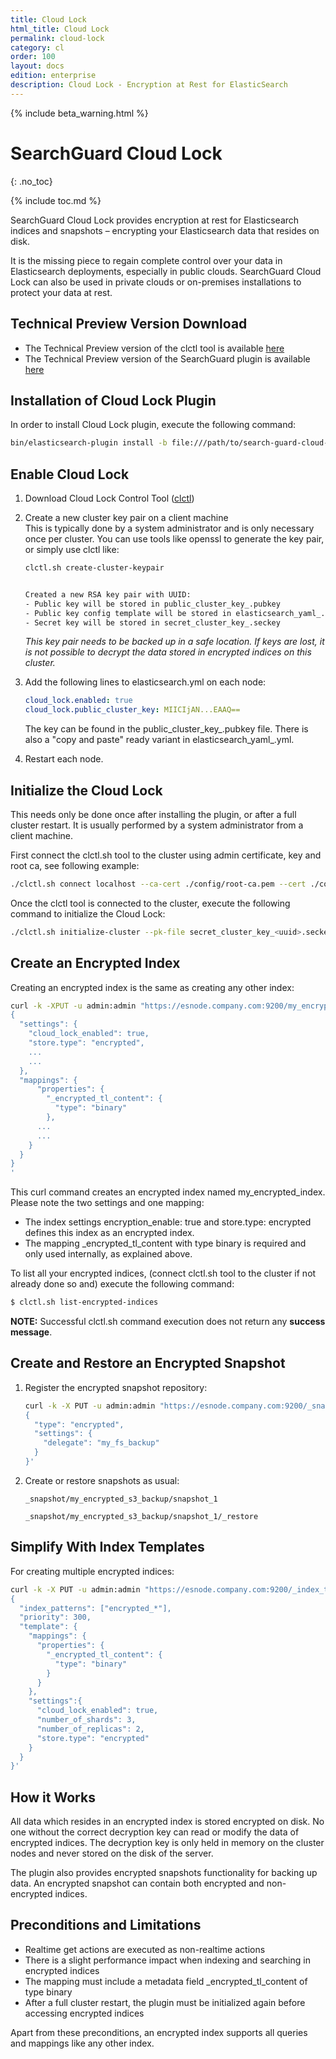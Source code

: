 ```yaml
---
title: Cloud Lock
html_title: Cloud Lock
permalink: cloud-lock
category: cl
order: 100
layout: docs
edition: enterprise
description: Cloud Lock - Encryption at Rest for ElasticSearch
---
```

<!--- Copyright 2023 floragunn GmbH -->

{% include beta_warning.html %}


# SearchGuard Cloud Lock

{: .no_toc}

{% include toc.md %}

SearchGuard Cloud Lock provides encryption at rest for Elasticsearch indices and snapshots – encrypting your Elasticsearch data that resides on disk.

It is the missing piece to regain complete control over your data in Elasticsearch deployments, especially in public clouds. SearchGuard Cloud Lock can also be used in private clouds or on-premises installations to protect your data at rest.

## Technical Preview Version Download

- The Technical Preview version of the clctl tool is available [here](https://maven.search-guard.com//search-guard-cloud-lock-release/com/floragunn/search-guard-cloud-lock/search-guard-cloud-lock-plugin/3.0.3-tp1-es-8.17.3/search-guard-cloud-lock-plugin-3.0.3-tp1-es-8.17.3.zip)
- The Technical Preview version of the SearchGuard plugin is available [here](https://maven.search-guard.com//search-guard-cloud-lock-release/com/floragunn/search-guard-cloud-lock/search-guard-cloud-lock-ctl/3.0.3-tp1-es-8.17.3/search-guard-cloud-lock-ctl-3.0.3-tp1-es-8.17.3.zip)

## Installation of Cloud Lock Plugin

In order to install Cloud Lock plugin, execute the following command:

```bash
bin/elasticsearch-plugin install -b file:///path/to/search-guard-cloud-lock-plugin.zip
```

## Enable Cloud Lock

1. Download Cloud Lock Control Tool ([clctl](https://maven.search-guard.com//search-guard-cloud-lock-release/com/floragunn/search-guard-cloud-lock/search-guard-cloud-lock-ctl/3.0.3-tp1-es-8.17.0/search-guard-cloud-lock-ctl-3.0.3-tp1-es-8.17.0.sh))

2. Create a new cluster key pair on a client machine  
   This is typically done by a system administrator and is only necessary once per cluster. You can use tools like openssl to generate the key pair, or simply use clctl like:

   ```bash
   clctl.sh create-cluster-keypair
   

   Created a new RSA key pair with UUID:
   - Public key will be stored in public_cluster_key_.pubkey
   - Public key config template will be stored in elasticsearch_yaml_.yml
   - Secret key will be stored in secret_cluster_key_.seckey
   ```

   *This key pair needs to be backed up in a safe location. If keys are lost, it is not possible to decrypt the data stored in encrypted indices on this cluster.*

3. Add the following lines to elasticsearch.yml on each node:

   ```yaml
   cloud_lock.enabled: true
   cloud_lock.public_cluster_key: MIICIjAN...EAAQ==
   ```

   The key can be found in the public_cluster_key_.pubkey file. There is also a "copy and paste" ready variant in elasticsearch_yaml_.yml.

4. Restart each node.


## Initialize the Cloud Lock

This needs only be done once after installing the plugin, or after a full cluster restart. It is usually performed by a system administrator from a client machine. 

First connect the clctl.sh tool to the cluster using admin certificate, key and root ca, see following example:

```bash
./clctl.sh connect localhost --ca-cert ./config/root-ca.pem --cert ./config/kirk.pem --key ./config/kirk-key.pem
```

Once the clctl tool is connected to the cluster, execute the following command to initialize the Cloud Lock:

```bash
./clctl.sh initialize-cluster --pk-file secret_cluster_key_<uuid>.seckey
```

## Create an Encrypted Index

Creating an encrypted index is the same as creating any other index:

```bash
curl -k -XPUT -u admin:admin "https://esnode.company.com:9200/my_encrypted_index1?pretty" -H 'Content-Type: application/json' -d'
{
  "settings": {
    "cloud_lock_enabled": true,
    "store.type": "encrypted",
    ...
    ...
  },
  "mappings": {
      "properties": {
        "_encrypted_tl_content": {
          "type": "binary"
        },
      ...
      ...
    }
  }
}
'
```

This curl command creates an encrypted index named my_encrypted_index. Please note the two settings and one mapping:

- The index settings encryption_enable: true and store.type: encrypted defines this index as an encrypted index.
- The mapping _encrypted_tl_content with type binary is required and only used internally, as explained above.

To list all your encrypted indices, (connect clctl.sh tool to the cluster if not already done so and) execute the following command:

```bash
$ clctl.sh list-encrypted-indices
```
**NOTE:** Successful clctl.sh command execution does not return any __success message__.

## Create and Restore an Encrypted Snapshot

1. Register the encrypted snapshot repository:

    ```bash
    curl -k -X PUT -u admin:admin "https://esnode.company.com:9200/_snapshot/my_encrypted_fs_backup?pretty" -H 'Content-Type: application/json' -d '
    {                                   
      "type": "encrypted",              
      "settings": {               
        "delegate": "my_fs_backup"
      }                  
    }'
    ```

2. Create or restore snapshots as usual:

    ```
    _snapshot/my_encrypted_s3_backup/snapshot_1
    
    _snapshot/my_encrypted_s3_backup/snapshot_1/_restore
    ```

## Simplify With Index Templates

For creating multiple encrypted indices:

```bash
curl -k -X PUT -u admin:admin "https://esnode.company.com:9200/_index_template/encrypted_index_template?pretty" -H 'Content-Type: application/json' -d '
{
  "index_patterns": ["encrypted_*"],
  "priority": 300,
  "template": {
    "mappings": {
      "properties": {
        "_encrypted_tl_content": {
          "type": "binary"
        }
      }
    },
    "settings":{
      "cloud_lock_enabled": true,
      "number_of_shards": 3,
      "number_of_replicas": 2,
      "store.type": "encrypted"
    }
  }
}'
```

## How it Works

All data which resides in an encrypted index is stored encrypted on disk. No one without the correct decryption key can read or modify the data of encrypted indices. The decryption key is only held in memory on the cluster nodes and never stored on the disk of the server.

The plugin also provides encrypted snapshots functionality for backing up data. An encrypted snapshot can contain both encrypted and non-encrypted indices.

## Preconditions and Limitations

- Realtime get actions are executed as non-realtime actions
- There is a slight performance impact when indexing and searching in encrypted indices
- The mapping must include a metadata field _encrypted_tl_content of type binary
- After a full cluster restart, the plugin must be initialized again before accessing encrypted indices

Apart from these preconditions, an encrypted index supports all queries and mappings like any other index.
